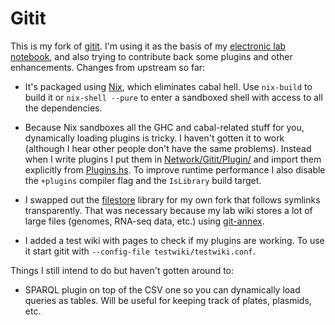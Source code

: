 Gitit
=====

This is my fork of [gitit][1].
I'm using it as the basis of my [electronic lab notebook][2],
and also trying to contribute back some plugins and other
enhancements. Changes from upstream so far:

* It's packaged using [Nix][3], which eliminates cabal hell. Use `nix-build` to
  build it or `nix-shell --pure` to enter a sandboxed shell with access to all
  the dependencies.

* Because Nix sandboxes all the GHC and cabal-related stuff for you,
  dynamically loading plugins is tricky. I haven't gotten it to work
  (although I hear other people don't have the same problems).
  Instead when I write plugins I put them in [Network/Gitit/Plugin/][4]
  and import them explicitly from [Plugins.hs][5].
  To improve runtime performance I also disable the `+plugins` compiler flag
  and the `IsLibrary` build target.

* I swapped out the [filestore][6] library for my own fork that follows symlinks
  transparently. That was necessary because my lab wiki stores a lot of large
  files (genomes, RNA-seq data, etc.) using [git-annex][7].

* I added a test wiki with pages to check if my plugins are working.
  To use it start gitit with `--config-file testwiki/testwiki.conf`.

Things I still intend to do but haven't gotten around to:

* SPARQL plugin on top of the CSV one so you can dynamically load queries
  as tables. Will be useful for keeping track of plates, plasmids, etc.

[1]: http://github.com/jgm/gitit
[2]: https://github.com/jefdaj/jeffwiki
[3]: http://nixos.org/nix/
[4]: Network/Gitit/Plugin
[5]: Network/Gitit/Plugins.hs
[6]: http://hackage.haskell.org/package/filestore
[7]: http://git-annex.branchable.com/

